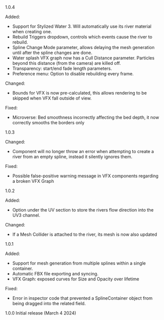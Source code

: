 ﻿1.0.4

Added:
- Support for Stylized Water 3. Will automatically use its river material when creating one.
- Rebuild Triggers dropdown, controls which events cause the river to rebuild.
- Spline Change Mode parameter, allows delaying the mesh generation until after the spline changes are done.
- Water splash VFX graph now has a Cull Distance parameter. Particles beyond this distance (from the camera) are killed off.
- Transparency: start/end fade length parameters.
- Preference menu: Option to disable rebuilding every frame.

Changed:
- Bounds for VFX is now pre-calculated, this allows rendering to be skipped when VFX fall outside of view.

Fixed:
- Microverse: Bed smoothness incorrectly affecting the bed depth, it now correctly smooths the borders only

1.0.3

Changed:
- Component will no longer throw an error when attempting to create a river from an empty spline, instead it silently ignores them.

Fixed:
- Possible false-positive warning message in VFX components regarding a broken VFX Graph

1.0.2

Added:
- Option under the UV section to store the rivers flow direction into the UV3 channel.

Changed:
- If a Mesh Collider is attached to the river, its mesh is now also updated

1.0.1

Added:
- Support for mesh generation from multiple splines within a single container.
- Automatic FBX file exporting and syncing.
- VFX Graph: exposed curves for Size and Opacity over lifetime

Fixed:
- Error in inspector code that prevented a SplineContainer object from being dragged into the related field.

1.0.0
Initial release (March 4 2024)
